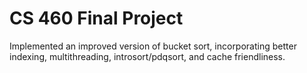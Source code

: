 # CS 460 Final Project

Implemented an improved version of bucket sort, incorporating better indexing, multithreading, introsort/pdqsort, and cache friendliness.
